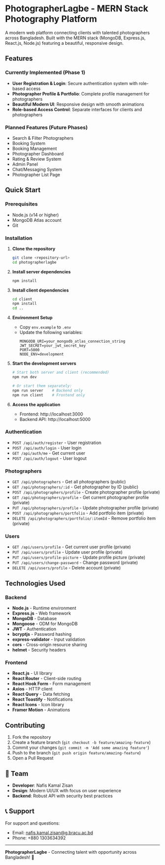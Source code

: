 # PhotographerLagbe - MERN Stack Photography Platform

A modern web platform connecting clients with talented photographers across Bangladesh. Built with the MERN stack (MongoDB, Express.js, React.js, Node.js) featuring a beautiful, responsive design.

##  Features

### Currently Implemented (Phase 1)
- **User Registration & Login**: Secure authentication system with role-based access
- **Photographer Profile & Portfolio**: Complete profile management for photographers
- **Beautiful Modern UI**: Responsive design with smooth animations
- **Role-based Access Control**: Separate interfaces for clients and photographers

### Planned Features (Future Phases)
- Search & Filter Photographers
- Booking System
- Booking Management
- Photographer Dashboard
- Rating & Review System
- Admin Panel
- Chat/Messaging System
- Photographer List Page

##  Quick Start

### Prerequisites
- Node.js (v14 or higher)
- MongoDB Atlas account
- Git

### Installation

1. **Clone the repository**
   ```bash
   git clone <repository-url>
   cd photographerlagbe
   ```

2. **Install server dependencies**
   ```bash
   npm install
   ```

3. **Install client dependencies**
   ```bash
   cd client
   npm install
   cd ..
   ```

4. **Environment Setup**
   - Copy `env.example` to `.env`
   - Update the following variables:
     ```env
     MONGODB_URI=your_mongodb_atlas_connection_string
     JWT_SECRET=your_jwt_secret_key
     PORT=5000
     NODE_ENV=development
     ```

5. **Start the development servers**
   ```bash
   # Start both server and client (recommended)
   npm run dev
   
   # Or start them separately:
   npm run server    # Backend only
   npm run client    # Frontend only
   ```

6. **Access the application**
   - Frontend: http://localhost:3000
   - Backend API: http://localhost:5000


### Authentication
- `POST /api/auth/register` - User registration
- `POST /api/auth/login` - User login
- `GET /api/auth/me` - Get current user
- `POST /api/auth/logout` - User logout

### Photographers
- `GET /api/photographers` - Get all photographers (public)
- `GET /api/photographers/:id` - Get photographer by ID (public)
- `POST /api/photographers/profile` - Create photographer profile (private)
- `GET /api/photographers/profile` - Get current photographer profile (private)
- `PUT /api/photographers/profile` - Update photographer profile (private)
- `POST /api/photographers/portfolio` - Add portfolio item (private)
- `DELETE /api/photographers/portfolio/:itemId` - Remove portfolio item (private)

### Users
- `GET /api/users/profile` - Get current user profile (private)
- `PUT /api/users/profile` - Update user profile (private)
- `PUT /api/users/profile-picture` - Update profile picture (private)
- `PUT /api/users/change-password` - Change password (private)
- `DELETE /api/users/profile` - Delete account (private)


## Technologies Used

### Backend
- **Node.js** - Runtime environment
- **Express.js** - Web framework
- **MongoDB** - Database
- **Mongoose** - ODM for MongoDB
- **JWT** - Authentication
- **bcryptjs** - Password hashing
- **express-validator** - Input validation
- **cors** - Cross-origin resource sharing
- **helmet** - Security headers

### Frontend
- **React.js** - UI library
- **React Router** - Client-side routing
- **React Hook Form** - Form management
- **Axios** - HTTP client
- **React Query** - Data fetching
- **React Toastify** - Notifications
- **React Icons** - Icon library
- **Framer Motion** - Animations


##  Contributing

1. Fork the repository
2. Create a feature branch (`git checkout -b feature/amazing-feature`)
3. Commit your changes (`git commit -m 'Add some amazing feature'`)
4. Push to the branch (`git push origin feature/amazing-feature`)
5. Open a Pull Request

## 👥 Team

- **Developer**: Nafis Kamal Zisan
- **Design**: Modern UI/UX with focus on user experience
- **Backend**: Robust API with security best practices

## 📞 Support

For support and questions:
- Email: nafis.kamal.zisan@g.bracu.ac.bd
- Phone: +880 1303634392

---

**PhotographerLagbe** - Connecting talent with opportunity across Bangladesh! 📸 
